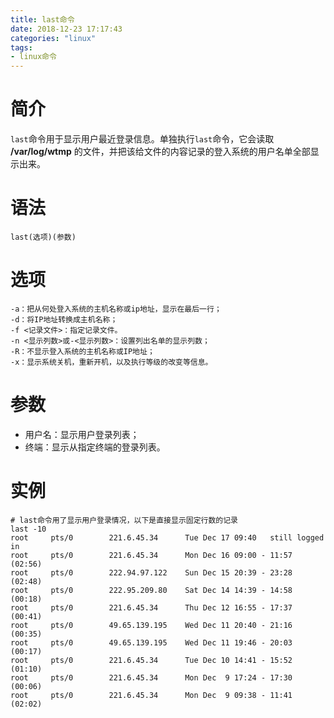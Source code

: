 ```yaml
---
title: last命令
date: 2018-12-23 17:17:43
categories: "linux"
tags:
- linux命令
---
```


# 简介
`last`命令用于显示用户最近登录信息。单独执行`last`命令，它会读取 **/var/log/wtmp** 的文件，并把该给文件的内容记录的登入系统的用户名单全部显示出来。

# 语法
```shell
last(选项)(参数)
```

# 选项
```shell
-a：把从何处登入系统的主机名称或ip地址，显示在最后一行；
-d：将IP地址转换成主机名称；
-f <记录文件>：指定记录文件。
-n <显示列数>或-<显示列数>：设置列出名单的显示列数；
-R：不显示登入系统的主机名称或IP地址；
-x：显示系统关机，重新开机，以及执行等级的改变等信息。
```

# 参数
- 用户名：显示用户登录列表；
- 终端：显示从指定终端的登录列表。

# 实例
```shell
# last命令用了显示用户登录情况，以下是直接显示固定行数的记录
last -10
root     pts/0        221.6.45.34      Tue Dec 17 09:40   still logged in
root     pts/0        221.6.45.34      Mon Dec 16 09:00 - 11:57  (02:56)
root     pts/0        222.94.97.122    Sun Dec 15 20:39 - 23:28  (02:48)
root     pts/0        222.95.209.80    Sat Dec 14 14:39 - 14:58  (00:18)
root     pts/0        221.6.45.34      Thu Dec 12 16:55 - 17:37  (00:41)
root     pts/0        49.65.139.195    Wed Dec 11 20:40 - 21:16  (00:35)
root     pts/0        49.65.139.195    Wed Dec 11 19:46 - 20:03  (00:17)
root     pts/0        221.6.45.34      Tue Dec 10 14:41 - 15:52  (01:10)
root     pts/0        221.6.45.34      Mon Dec  9 17:24 - 17:30  (00:06)
root     pts/0        221.6.45.34      Mon Dec  9 09:38 - 11:41  (02:02)
```